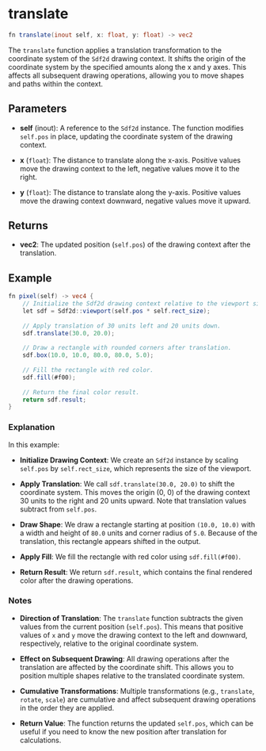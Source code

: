 # translate

```glsl
fn translate(inout self, x: float, y: float) -> vec2
```

The `translate` function applies a translation transformation to the coordinate system of the `Sdf2d` drawing context. It shifts the origin of the coordinate system by the specified amounts along the x and y axes. This affects all subsequent drawing operations, allowing you to move shapes and paths within the context.

## Parameters

- **self** (inout): A reference to the `Sdf2d` instance. The function modifies `self.pos` in place, updating the coordinate system of the drawing context.

- **x** (`float`): The distance to translate along the x-axis. Positive values move the drawing context to the left, negative values move it to the right.

- **y** (`float`): The distance to translate along the y-axis. Positive values move the drawing context downward, negative values move it upward.

## Returns

- **vec2**: The updated position (`self.pos`) of the drawing context after the translation.

## Example

```glsl
fn pixel(self) -> vec4 {
    // Initialize the Sdf2d drawing context relative to the viewport size.
    let sdf = Sdf2d::viewport(self.pos * self.rect_size);
    
    // Apply translation of 30 units left and 20 units down.
    sdf.translate(30.0, 20.0);
    
    // Draw a rectangle with rounded corners after translation.
    sdf.box(10.0, 10.0, 80.0, 80.0, 5.0);
    
    // Fill the rectangle with red color.
    sdf.fill(#f00);
    
    // Return the final color result.
    return sdf.result;
}
```

### Explanation

In this example:

- **Initialize Drawing Context**: We create an `Sdf2d` instance by scaling `self.pos` by `self.rect_size`, which represents the size of the viewport.

- **Apply Translation**: We call `sdf.translate(30.0, 20.0)` to shift the coordinate system. This moves the origin (0, 0) of the drawing context 30 units to the right and 20 units upward. Note that translation values subtract from `self.pos`.

- **Draw Shape**: We draw a rectangle starting at position `(10.0, 10.0)` with a width and height of `80.0` units and corner radius of `5.0`. Because of the translation, this rectangle appears shifted in the output.

- **Apply Fill**: We fill the rectangle with red color using `sdf.fill(#f00)`.

- **Return Result**: We return `sdf.result`, which contains the final rendered color after the drawing operations.

### Notes

- **Direction of Translation**: The `translate` function subtracts the given values from the current position (`self.pos`). This means that positive values of `x` and `y` move the drawing context to the left and downward, respectively, relative to the original coordinate system.

- **Effect on Subsequent Drawing**: All drawing operations after the translation are affected by the coordinate shift. This allows you to position multiple shapes relative to the translated coordinate system.

- **Cumulative Transformations**: Multiple transformations (e.g., `translate`, `rotate`, `scale`) are cumulative and affect subsequent drawing operations in the order they are applied.

- **Return Value**: The function returns the updated `self.pos`, which can be useful if you need to know the new position after translation for calculations.